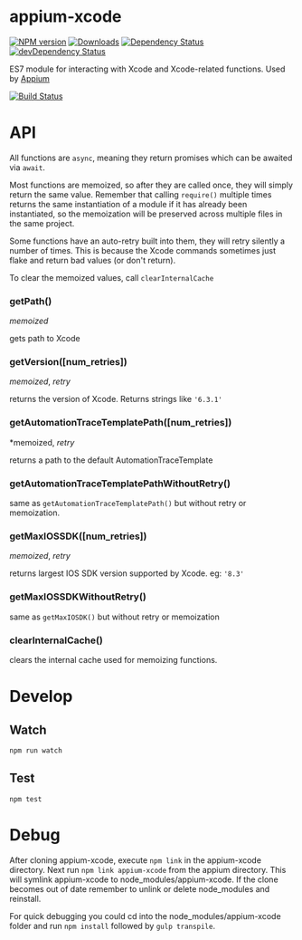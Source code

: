 appium-xcode
===================
[![NPM version](http://img.shields.io/npm/v/appium-xcode.svg)](https://npmjs.org/package/appium-xcode) 
[![Downloads](http://img.shields.io/npm/dm/appium-xcode.svg)](https://npmjs.org/package/appium-xcode)
[![Dependency Status](https://david-dm.org/appium/appium-xcode.svg)](https://david-dm.org/appium/appium-xcode)
[![devDependency Status](https://david-dm.org/appium/appium-xcode/dev-status.svg)](https://david-dm.org/appium/appium-xcode#info=devDependencies)

ES7 module for interacting with Xcode and Xcode-related functions.
Used by [Appium](github.com/appium/appium)

[![Build Status](https://travis-ci.org/appium/appium-xcode.svg?branch=master)](https://travis-ci.org/appium/appium-xcode)

API
===

All functions are `async`, meaning they return promises which can be awaited via `await`.

Most functions are memoized, so after they are called once, they will simply return the same value. Remember that calling `require()` multiple times returns the same instantiation of a module if it has already been instantiated, so the memoization will be preserved across multiple files in the same project.

Some functions have an auto-retry built into them, they will retry silently a number of times. This is because the Xcode commands sometimes just flake and return bad values (or don't return).

To clear the memoized values, call `clearInternalCache`

### getPath()
*memoized*

gets path to Xcode

### getVersion([num_retries])
*memoized*, *retry*

returns the version of Xcode. Returns strings like `'6.3.1'`

### getAutomationTraceTemplatePath([num_retries])
*memoized, *retry*

returns a path to the default AutomationTraceTemplate

### getAutomationTraceTemplatePathWithoutRetry()

same as `getAutomationTraceTemplatePath()` but without retry or memoization.

### getMaxIOSSDK([num_retries])
*memoized*, *retry*

returns largest IOS SDK version supported by Xcode.
eg: `'8.3'`

### getMaxIOSSDKWithoutRetry()

same as `getMaxIOSDK()` but without retry or memoization

### clearInternalCache()
clears the internal cache used for memoizing functions.

Develop
=======

## Watch

```
npm run watch
```

## Test

```
npm test
```

Debug
=====

After cloning appium-xcode, execute `npm link` in the appium-xcode directory. Next run `npm link appium-xcode` from the appium directory. This will symlink appium-xcode to node_modules/appium-xcode. If the clone becomes out of date remember to unlink or delete node_modules and reinstall.

For quick debugging you could cd into the node_modules/appium-xcode folder and run `npm install` followed by `gulp transpile`.
